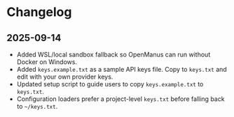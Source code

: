 # Changelog

## 2025-09-14
- Added WSL/local sandbox fallback so OpenManus can run without Docker on Windows.
- Added `keys.example.txt` as a sample API keys file. Copy to `keys.txt` and edit with your own provider keys.
- Updated setup script to guide users to copy `keys.example.txt` to `keys.txt`.
- Configuration loaders prefer a project-level `keys.txt` before falling back to `~/keys.txt`.
